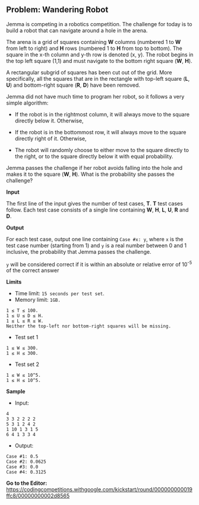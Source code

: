 ## Problem: Wandering Robot

Jemma is competing in a robotics competition. The challenge for today is to build a robot that can navigate around a hole in the arena.

The arena is a grid of squares containing **W** columns (numbered 1 to **W** from left to right) and **H** rows (numbered 1 to **H** from top to bottom). The square in the x-th column and y-th row is denoted (x, y). The robot begins in the top left square (1,1) and must navigate to the bottom right square (**W**, **H**).

A rectangular subgrid of squares has been cut out of the grid. More specifically, all the squares that are in the rectangle with top-left square (**L**, **U**) and bottom-right square (**R**, **D**) have been removed.

Jemma did not have much time to program her robot, so it follows a very simple algorithm:

- If the robot is in the rightmost column, it will always move to the square directly below it. Otherwise,

- If the robot is in the bottommost row, it will always move to the square directly right of it. Otherwise,

- The robot will randomly choose to either move to the square directly to the right, or to the square directly below it with equal probability.

Jemma passes the challenge if her robot avoids falling into the hole and makes it to the square (**W**, **H**). What is the probability she passes the challenge?

**Input**

The first line of the input gives the number of test cases, **T**. **T** test cases follow. Each test case consists of a single line containing **W**, **H**, **L**, **U**, **R** and **D**.

**Output**

For each test case, output one line containing `Case #x: y`, where `x` is the test case number (starting from 1) and `y` is a real number between 0 and 1 inclusive, the probability that Jemma passes the challenge.

`y` will be considered correct if it is within an absolute or relative error of 10<sup>-5</sup> of the correct answer

**Limits**

- Time limit: `15 seconds per test set`.
- Memory limit: `1GB.`
```
1 ≤ T ≤ 100.
1 ≤ U ≤ D ≤ H.
1 ≤ L ≤ R ≤ W.
Neither the top-left nor bottom-right squares will be missing.
```

- Test set 1

```
1 ≤ W ≤ 300.
1 ≤ H ≤ 300.
```

- Test set 2

```
1 ≤ W ≤ 10^5.
1 ≤ H ≤ 10^5.
```

**Sample**

- Input:

```
4
3 3 2 2 2 2
5 3 1 2 4 2
1 10 1 3 1 5
6 4 1 3 3 4
```

- Output:

```
Case #1: 0.5
Case #2: 0.0625
Case #3: 0.0
Case #4: 0.3125
```

**Go to the Editor:** <https://codingcompetitions.withgoogle.com/kickstart/round/000000000019ffc8/00000000002d8565>
